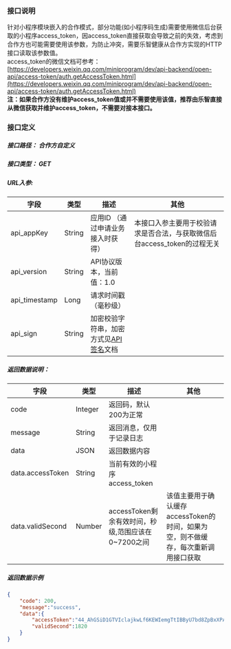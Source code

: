 <a name="m6nvL"></a>
### 接口说明
针对小程序模块嵌入的合作模式，部分功能(如小程序码生成)需要使用微信后台获取的小程序access_token，因access_token直接获取会导致之前的失效，考虑到合作方也可能需要使用该参数，为防止冲突，需要乐智健康从合作方实现的HTTP接口读取该参数值。<br />access_token的微信文档可参考：[https://developers.weixin.qq.com/miniprogram/dev/api-backend/open-api/access-token/auth.getAccessToken.html](https://developers.weixin.qq.com/miniprogram/dev/api-backend/open-api/access-token/auth.getAccessToken.html)<br />**注：如果合作方没有维护access_token值或并不需要使用该值，推荐由乐智直接从微信获取并维护access_token，不需要对接本接口。**
<a name="poHXY"></a>
### 接口定义
<a name="443ae06dca469a8b9bc7320964449594"></a>
##### 接口路径： 合作方自定义
<a name="PKpui"></a>
##### 接口类型： GET
<a name="MMi9q"></a>
##### URL入参:
| **字段** | **类型** | **描述** | **其他** |
| --- | --- | --- | --- |
| api_appKey | String | 应用ID （通过申请业务接入时获得） | 本接口入参主要用于校验请求是否合法，与获取微信后台access_token的过程无关 |
| api_version | String | API协议版本，当前值：1.0 |  |
| api_timestamp | Long | 请求时间戳（毫秒级） |  |
| api_sign | String | 加密校验字符串，加密方式见[API签名](/develop-cloud/api/sign)文档 |  |

<a name="Ti7YM"></a>
##### 返回数据说明：
| **字段** | **类型** | **描述** | **其他** |
| --- | --- | --- | --- |
| code | Integer | 返回码，默认200为正常 |  |
| message | String | 返回消息，仅用于记录日志 |  |
| data | JSON | 返回数据内容 |  |
| data.accessToken | String | 当前有效的小程序access_token |  |
| data.validSecond | Number | accessToken剩余有效时间，秒级,范围应该在0~7200之间 | 该值主要用于确认缓存accessToken的时间，如果为空，则不做缓存，每次重新调用接口获取 |

<a name="Lp5lg"></a>
##### 返回数据示例
```json
{
  	"code": 200,
  	"message":"success",
  	"data":{
      	"accessToken":"44_AhGSiD1GTVIclajkwLf6KEWIemgTtIBByU7bd8ZpBxXPADPj6sFDQerNoQ73QxJYZ72j3TajizmYy8BdkzEKrUZz4sAe_Okoy19qYaSKETUu4VxdDmzbeyaZHJFZQxNSlROdAu9INcN1PoD3ASXgCGAOGL",
      	"validSecond":1820 
    }
}
```

